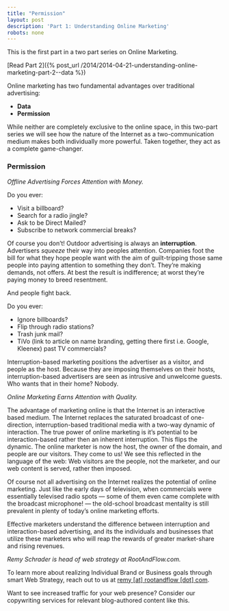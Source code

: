 ```yaml
---
title: "Permission"
layout: post
description: 'Part 1: Understanding Online Marketing'
robots: none
---
```


This is the first part in a two part series on Online Marketing.  

[Read Part 2]({% post_url /2014/2014-04-21-understanding-online-marketing-part-2--data %})  

Online marketing has two fundamental advantages over traditional advertising:  
+ **Data**  
+ **Permission**  

While neither are completely exclusive to the online space, in this two-part series we will see how the nature of the Internet as a two-communication medium makes both individually more powerful. Taken together, they act as a complete game-changer. 

### Permission  

_Offline Advertising Forces Attention with Money._  

Do you ever:  
+ Visit a billboard?  
+ Search for a radio jingle?  
+ Ask to be Direct Mailed?  
+ Subscribe to network commercial breaks?  

Of course you don’t! Outdoor advertising is always an **interruption**. Advertisers _squeeze_ their way into peoples attention. Companies foot the bill for what they hope people want with the aim of guilt-tripping those same people into paying attention to something they don’t. They’re making demands, not offers. At best the result is indifference; at worst they’re paying money to breed resentment.  

And people fight back.  

Do you ever:  
+ Ignore billboards?  
+ Flip through radio stations?  
+ Trash junk mail?  
+ TiVo (link to article on name branding, getting there first i.e. Google, Kleenex) past TV commercials?  

Interruption-based marketing positions the advertiser as a visitor, and people as the host. Because they are imposing themselves on their hosts, interruption-based advertisers are seen as intrusive and unwelcome guests. Who wants that in their home? Nobody.  

_Online Marketing Earns Attention with Quality._  

The advantage of marketing online is that the Internet is an interactive based medium. The Internet replaces the saturated broadcast of one-direction, interruption-based traditional media with a two-way dynamic of interaction. The true power of online marketing is it’s potential to be interaction-based rather then an inherent interruption. This flips the dynamic. The online marketer is now the host, the owner of the domain, and people are our visitors. They come to us! We see this reflected in the language of the web: Web visitors are the people, not the marketer, and our web content is served, rather then imposed.  

Of course not all advertising on the Internet realizes the potential of online marketing. Just like the early days of television, when commercials were essentially televised radio spots — some of them even came complete with the broadcast microphone! —  the old-school broadcast mentality is still prevalent in plenty of today’s online marketing efforts.  

Effective marketers understand the difference between interruption and interaction-based advertising, and its the individuals and businesses that utilize these marketers who will reap the rewards of greater market-share and rising revenues.  

_Remy Schrader is head of web strategy at RootAndFlow.com._  

To learn more about realizing Individual Brand or Business goals through smart Web Strategy, reach out to us at <a href="mailto:remy@rootandflow.com">remy [at] rootandflow [dot] com</a>.  

Want to see increased traffic for your web presence? Consider our copywriting services for relevant blog-authored content like this.  

